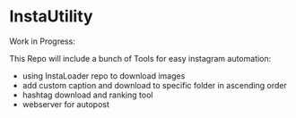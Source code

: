 # InstaUtility

Work in Progress:

This Repo will include a bunch of Tools for easy instagram automation:
- using InstaLoader repo to download images
- add custom caption and download to specific folder in ascending order
- hashtag download and ranking tool
- webserver for autopost
